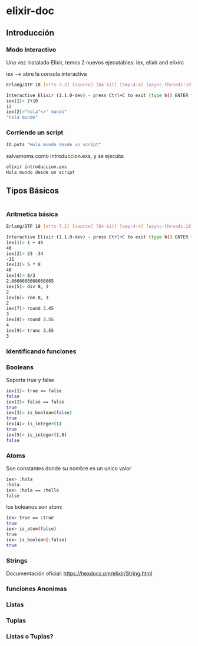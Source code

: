 # elixir-doc

## Introducción
### Modo Interactivo
Una vez instalado Elixir, temos 2 nuevos ejecutables: iex, elixir and elixirc

iex --> abre la consola interactiva

```bash
Erlang/OTP 18 [erts-7.3] [source] [64-bit] [smp:4:4] [async-threads:10] [kernel-poll:false]

Interactive Elixir (1.1.0-dev) - press Ctrl+C to exit (type h() ENTER for help)
iex(1)> 2+10
12
iex(2)>"hola"<>" mundo"
"hola mundo"
```
### Corriendo un script

```elixir
IO.puts "Hola mundo desde un script"
```

salvamoms como introduccion.exs, y se ejecuta: 
```bash
elixir introduccion.exs
Hola mundo desde un script
```

## Tipos Básicos
```bash

```
### Aritmetica básica
```bash
Erlang/OTP 18 [erts-7.3] [source] [64-bit] [smp:4:4] [async-threads:10] [kernel-poll:false]

Interactive Elixir (1.1.0-dev) - press Ctrl+C to exit (type h() ENTER for help)
iex(1)> 1 + 45
46
iex(2)> 23 -34
-11
iex(3)> 5 * 8
40
iex(4)> 8/3
2.6666666666666665
iex(5)> div 8, 3
2
iex(6)> rem 8, 3
2
iex(7)> round 3.45
3
iex(8)> round 3.55
4
iex(9)> trunc 3.55
3
```
### Identificando funciones

### Booleans
Soporta true y false
```bash
iex(1)> true == false
false
iex(2)> false == false 
true
iex(3)> is_boolean(false)
true
iex(4)> is_integer(1)
true
iex(5)> is_integer(1.0)
false
```
### Atoms
Son constantes donde su nombre es un unico valor
```bash
iex> :hola
:hola
iex> :hola == :hello
false
```

los boleanos son atom:
```bash
iex> true == :true
true
iex> is_atom(false)
true
iex> is_boolean(:false)
true
```
### Strings
Documentación oficial: https://hexdocs.pm/elixir/String.html


### funciones Anonimas

### Listas

### Tuplas

### Listas o Tuplas?